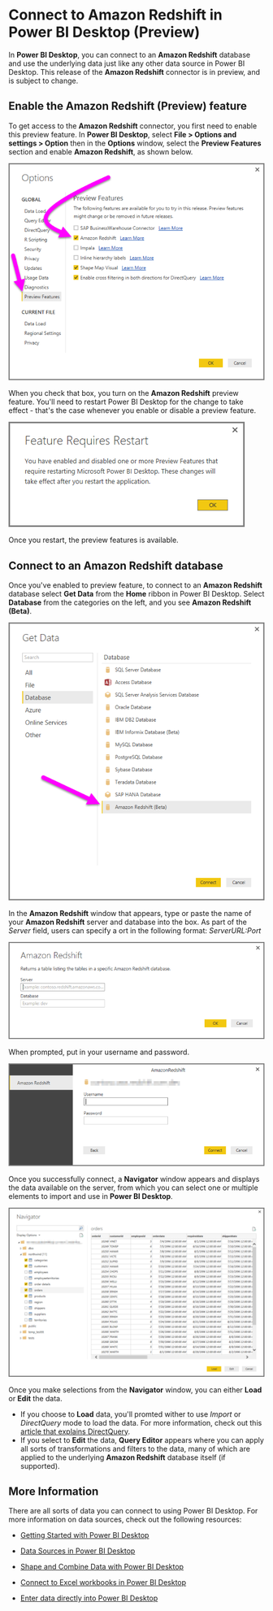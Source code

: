 ﻿<properties
   pageTitle="Connect to an Amazon Redshift database in Power BI Desktop (Preview)"
   description="Easily connect to and use an Amazon Redshift database in Power BI Desktop"
   services="powerbi"
   documentationCenter=""
   authors="davidiseminger"
   manager="mblythe"
   backup=""
   editor=""
   tags=""
   qualityFocus="no"
   qualityDate=""/>

<tags
   ms.service="powerbi"
   ms.devlang="NA"
   ms.topic="article"
   ms.tgt_pltfrm="NA"
   ms.workload="powerbi"
   ms.date="01/23/2017"
   ms.author="davidi"/>

# Connect to Amazon Redshift in Power BI Desktop (Preview)

In **Power BI Desktop**, you can connect to an **Amazon Redshift** database and use the underlying data just like any other data source in Power BI Desktop. This release of the **Amazon Redshift** connector is in preview, and is subject to change.

## Enable the Amazon Redshift (Preview) feature

To get access to the **Amazon Redshift** connector, you first need to enable this preview feature. In **Power BI Desktop**, select **File > Options and settings > Option** then in the **Options** window, select the **Preview Features** section and enable **Amazon Redshift**, as shown below.

![](media/powerbi-desktop-connect-redshift/connect_redshift_1.png)

When you check that box, you turn on the **Amazon Redshift** preview feature. You'll need to restart Power BI Desktop for the change to take effect - that's the case whenever you enable or disable a preview feature.

![](media/powerbi-desktop-connect-redshift/connect_redshift_2.png)

Once you restart, the preview features is available.

## Connect to an Amazon Redshift database

Once you've enabled to preview feature, to connect to an **Amazon Redshift** database select **Get Data** from the **Home** ribbon in Power BI Desktop. Select **Database** from the categories on the left, and you see **Amazon Redshift (Beta)**.

![](media/powerbi-desktop-connect-redshift/connect_redshift_3.png)

In the **Amazon Redshift** window that appears, type or paste the name of your **Amazon Redshift** server and database into the box. As part of the *Server* field, users can specify a ort in the following format: *ServerURL:Port*

![](media/powerbi-desktop-connect-redshift/connect_redshift_4.png)

When prompted, put in your username and password.

![](media/powerbi-desktop-connect-redshift/connect_redshift_5.png)

Once you successfully connect, a **Navigator** window appears and displays the data available on the server, from which you can select one or multiple elements to import and use in **Power BI Desktop**.

![](media/powerbi-desktop-connect-redshift/connect_redshift_6.png)

Once you make selections from the **Navigator** window, you can either **Load** or **Edit** the data.

-   If you choose to **Load** data, you'll promted wither to use *Import* or *DirectQuery* mode to load the data. For more information, check out this [article that explains DirectQuery](powerbi-desktop-use-directquery.md).
-   If you select to **Edit** the data, **Query Editor** appears where you can apply all sorts of transformations and filters to the data, many of which are applied to the underlying **Amazon Redshift** database itself (if supported).


## More Information

﻿There are all sorts of data you can connect to using Power BI Desktop. For more information on data sources, check out the following resources:

-   [Getting Started with Power BI Desktop](powerbi-desktop-getting-started.md)

-   [Data Sources in Power BI Desktop](powerbi-desktop-data-sources.md)

-   [Shape and Combine Data with Power BI Desktop](powerbi-desktop-shape-and-combine-data.md)

-   [Connect to Excel workbooks in Power BI Desktop](powerbi-desktop-connect-excel.md)   

-   [Enter data directly into Power BI Desktop](powerbi-desktop-enter-data-directly-into-desktop.md)   
